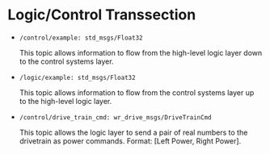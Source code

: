 # Logic/Control Transsection

* `/control/example: std_msgs/Float32`
  
  This topic allows information to flow from the high-level logic layer down to the control systems layer.

* `/logic/example: std_msgs/Float32`
  
  This topic allows information to flow from the control systems layer up to the high-level logic layer.

* `/control/drive_train_cmd: wr_drive_msgs/DriveTrainCmd`

  This topic allows the logic layer to send a pair of real numbers to the drivetrain as power commands.  Format: [Left Power, Right Power].
